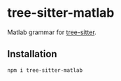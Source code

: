 # tree-sitter-matlab

Matlab grammar for [tree-sitter](https://github.com/tree-sitter/tree-sitter).

## Installation

```sh
npm i tree-sitter-matlab
```
